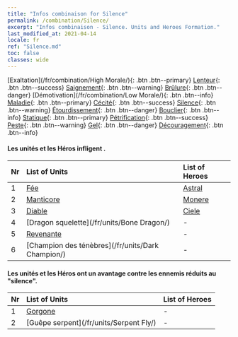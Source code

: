 ```yaml
---
title: "Infos combinaison for Silence"
permalink: /combination/Silence/
excerpt: "Infos combinaison - Silence. Units and Heroes Formation."
last_modified_at: 2021-04-14
locale: fr
ref: "Silence.md"
toc: false
classes: wide
---
```


  [Exaltation](/fr/combination/High Morale/){: .btn .btn--primary} [Lenteur](/fr/combination/Slow/){: .btn .btn--success} [Saignement](/fr/combination/Bleeding/){: .btn .btn--warning} [Brûlure](/fr/combination/Burning/){: .btn .btn--danger} [Démotivation](/fr/combination/Low Morale/){: .btn .btn--info} [Maladie](/fr/combination/Disease/){: .btn .btn--primary} [Cécité](/fr/combination/Blind/){: .btn .btn--success} [Silence](/fr/combination/Silence/){: .btn .btn--warning} [Étourdissement](/fr/combination/Stun/){: .btn .btn--danger} [Bouclier](/fr/combination/Shield/){: .btn .btn--info} [Statique](/fr/combination/Static/){: .btn .btn--primary} [Pétrification](/fr/combination/Petrify/){: .btn .btn--success} [Peste](/fr/combination/Plague/){: .btn .btn--warning} [Gel](/fr/combination/Freeze/){: .btn .btn--danger} [Découragement](/fr/combination/Deterrence/){: .btn .btn--info} 


#### Les unités et les Héros infligent <Silence>.

  | Nr |  List of Units  | List of Heroes | 
  |:---|:----------------|:---------------| 
  | 1 | [Fée](/fr/units/Sprite/) | [Astral](/fr/heroes/Astral/) |
  | 2 | [Manticore](/fr/units/Manticore/) | [Monere](/fr/heroes/Monere/) |
  | 3 | [Diable](/fr/units/Devil/) | [Ciele](/fr/heroes/Ciele/) |
  | 4 | [Dragon squelette](/fr/units/Bone Dragon/) | - |
  | 5 | [Revenante](/fr/units/Wight/) | - |
  | 6 | [Champion des ténèbres](/fr/units/Dark Champion/) | - |


#### Les unités et les Héros ont un avantage contre les ennemis réduits au \"silence\".

  | Nr |  List of Units  | List of Heroes | 
  |:---|:----------------|:---------------| 
  | 1 | [Gorgone](/fr/units/Gorgon/) | - |
  | 2 | [Guêpe serpent](/fr/units/Serpent Fly/) | - |
